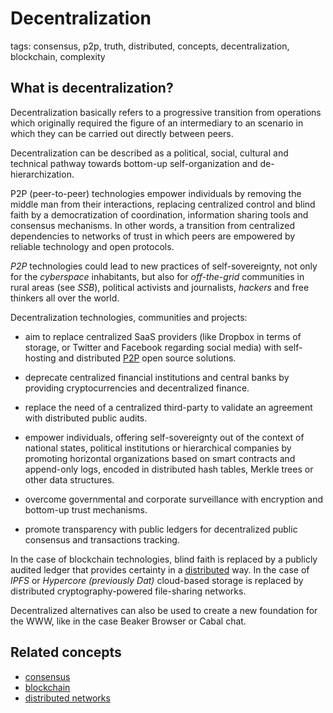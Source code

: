 # Decentralization

tags: consensus, p2p, truth, distributed, concepts, decentralization, blockchain, complexity

## What is decentralization?

Decentralization basically refers to a progressive transition from operations which originally required the figure of an intermediary to an scenario in which they can be carried out directly between peers. 

Decentralization can be described as a political, social, cultural and technical pathway towards bottom-up self-organization and de-hierarchization. 

P2P (peer-to-peer) technologies empower individuals by removing the middle man from their interactions, replacing centralized control and blind faith by a democratization of coordination, information sharing tools and consensus mechanisms. In other words, a transition from centralized dependencies to networks of trust in which peers are empowered by reliable technology and open protocols.

*P2P* technologies could lead to new practices of self-sovereignty, not only for the *cyberspace* inhabitants, but also for *off-the-grid* communities in rural areas (see *SSB*), political activists and journalists, _hackers_ and free thinkers all over the world.

Decentralization technologies, communities and projects:

* aim to replace centralized SaaS providers (like Dropbox in terms of storage, or Twitter and Facebook regarding social media) with self-hosting and distributed [P2P](../../tags/p2p.md) open source solutions. 

* deprecate centralized financial institutions and central banks by providing cryptocurrencies and decentralized finance. 

* replace the need of a centralized third-party to validate an agreement with distributed public audits.

* empower individuals, offering self-sovereignty out of the context of national states, political institutions or hierarchical companies by promoting horizontal organizations based on smart contracts and append-only logs, encoded in distributed hash tables, Merkle trees or other data structures.

* overcome governmental and corporate surveillance with encryption and bottom-up trust mechanisms.

* promote transparency with public ledgers for decentralized public consensus and transactions tracking.

In the case of blockchain technologies, blind faith is replaced by a publicly audited ledger that provides certainty in a [distributed](../../tags/distributed.md) way. In the case of *IPFS* or *Hypercore (previously Dat)* cloud-based storage is replaced by distributed cryptography-powered file-sharing networks.

Decentralized alternatives can also be used to create a new foundation for the WWW, like in the case Beaker Browser or Cabal chat. 



## Related concepts

* [consensus](consensus.md)
* [blockchain](blockchain.md)
* [distributed networks](distributed_networks.md)


